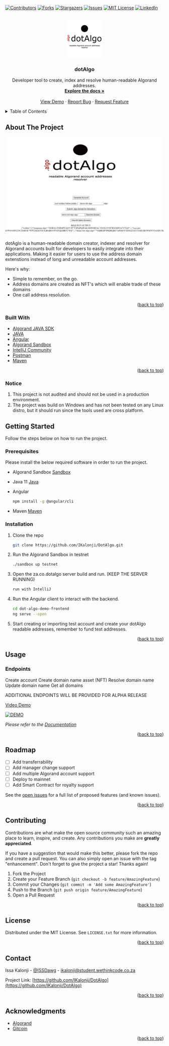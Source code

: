 <div id="top"></div>

[![Contributors][contributors-shield]][contributors-url]
[![Forks][forks-shield]][forks-url]
[![Stargazers][stars-shield]][stars-url]
[![Issues][issues-shield]][issues-url]
[![MIT License][license-shield]][license-url]
[![LinkedIn][linkedin-shield]][linkedin-url]



<!-- PROJECT LOGO -->
<br />
<div align="center">
  <a href="https://github.com/IKalonji/DotAlgo">
    <img src="images/dotAlgo.png" alt="Logo" width="120" height="120">
  </a>

  <h3 align="center">dotAlgo</h3>

  <p align="center">
    Developer tool to create, index and resolve human-readable Algorand addresses. 
    <br />
    <a href="https://github.com/IKalonji/DotAlgo/blob/main/README.md"><strong>Explore the docs »</strong></a>
    <br />
    <br />
    <a href="https://youtu.be/GOsnMrG4cBE">View Demo</a>
    ·
    <a href="https://github.com/IKalonji/DotAlgo/issues">Report Bug</a>
    ·
    <a href="https://github.com/IKalonji/DotAlgo/issues">Request Feature</a>
  </p>
</div>



<!-- TABLE OF CONTENTS -->
<details>
  <summary>Table of Contents</summary>
  <ol>
    <li>
      <a href="#about-the-project">About The Project</a>
      <ul>
        <li><a href="#built-with">Built With</a></li>
      </ul>
    </li>
    <li>
      <a href="#getting-started">Getting Started</a>
      <ul>
        <li><a href="#prerequisites">Prerequisites</a></li>
        <li><a href="#installation">Installation</a></li>
      </ul>
    </li>
    <li><a href="#usage">Usage</a></li>
    <li><a href="#roadmap">Roadmap</a></li>
    <li><a href="#contributing">Contributing</a></li>
    <li><a href="#license">License</a></li>
    <li><a href="#contact">Contact</a></li>
    <li><a href="#acknowledgments">Acknowledgments</a></li>
  </ol>
</details>



<!-- ABOUT THE PROJECT -->
## About The Project

[![Product Name Screen Shot][product-screenshot]](https://github.com/IKalonji/DotAlgo/blob/main/README.md)

dotAglo is a human-readable domain creator, indexer and resolver for Algorand accounts built for developers to easily integrate into their applications.
Making it easier for users to use the address domain extenstions instead of long and unreadable account addresses.

Here's why:
* Simple to remember, on the go. 
* Address domains are created as NFT's which will enable trade of these domains
* One call address resolution.


<p align="right">(<a href="#top">back to top</a>)</p>


### Built With

* [Algorand JAVA SDK](https://developer.algorand.org/docs/sdks/java/)
* [JAVA](https://www.java.com)
* [Angular](https://angular.io/)
* [Algorand Sandbox](https://github.com/algorand/sandbox)
* [IntelliJ Community](https://www.jetbrains.com/idea/download/)
* [Postman](https://www.postman.com/)
* [Maven](https://maven.apache.org/)

<p align="right">(<a href="#top">back to top</a>)</p>

### Notice

1. This project is not audited and should not be used in a production environment.
2. The project was build on Windows and has not been tested on any Linux distro, but it should run since the tools used are cross platform. 

<!-- GETTING STARTED -->
## Getting Started

Follow the steps below on how to run the project.

### Prerequisites

Please install the below required software in order to run the project.

* Algorand Sandbox
  [Sandbox](https://github.com/algorand/sandbox)

* Java 11
  [Java](https://www.java.com)

* Angular
  ```sh
  npm install -g @angular/cli
  ```

* Maven
  [Maven](https://maven.apache.org/)

### Installation

1. Clone the repo
   ```sh
   git clone https://github.com/IKalonji/DotAlgo.git
   ```
2. Run the Algorand Sandbox in testnet
   ```sh
   ./sandbox up testnet
   ```
3. Open the za.co.dotalgo server build and run. (KEEP THE SERVER RUNNING)
   ```sh
   run with IntelliJ
   ```
4. Run the Angular client to interact with the backend.
   ```sh
   cd dot-algo-demo-frontend
   ng serve --open
   ```
4. Start creating or importing test account and create your dotAlgo readable addresses, remember to fund test addresses.


<p align="right">(<a href="#top">back to top</a>)</p>


<!-- USAGE EXAMPLES -->
## Usage

### Endpoints
Create account
Create domain name asset (NFT)
Resolve domain name
Update domain name
Get all domains

ADDITIONAL ENDPOINTS WILL BE PROVIDED FOR ALPHA RELEASE

[Video Demo](https://www.youtube.com/watch?v=GOsnMrG4cBE)

[![DEMO](https://img.youtube.com/vi/GOsnMrG4cBE/0.jpg)](https://www.youtube.com/watch?v=GOsnMrG4cBE)


_Please refer to the [Documentation](https://github.com/IKalonji/DotAlgo/blob/main/README.md)_

<p align="right">(<a href="#top">back to top</a>)</p>


<!-- ROADMAP -->
## Roadmap

- [ ] Add transferrability
- [ ] Add manager change support
- [ ] Add multiple Algorand account support
- [ ] Deploy to mainnet
- [ ] Add Smart Contract for royalty support

See the [open issues](https://github.com/IKalonji/DotAlgo/issues) for a full list of proposed features (and known issues).

<p align="right">(<a href="#top">back to top</a>)</p>



<!-- CONTRIBUTING -->
## Contributing

Contributions are what make the open source community such an amazing place to learn, inspire, and create. Any contributions you make are **greatly appreciated**.

If you have a suggestion that would make this better, please fork the repo and create a pull request. You can also simply open an issue with the tag "enhancement".
Don't forget to give the project a star! Thanks again!

1. Fork the Project
2. Create your Feature Branch (`git checkout -b feature/AmazingFeature`)
3. Commit your Changes (`git commit -m 'Add some AmazingFeature'`)
4. Push to the Branch (`git push origin feature/AmazingFeature`)
5. Open a Pull Request

<p align="right">(<a href="#top">back to top</a>)</p>


<!-- LICENSE -->
## License

Distributed under the MIT License. See `LICENSE.txt` for more information.

<p align="right">(<a href="#top">back to top</a>)</p>



<!-- CONTACT -->
## Contact

Issa Kalonji - [@ISSDawg](https://twitter.com/ISSDawg) - ikalonji@student.wethinkcode.co.za

Project Link: [https://github.com/IKalonji/DotAlgo](https://github.com/IKalonji/DotAlgo)

<p align="right">(<a href="#top">back to top</a>)</p>



<!-- ACKNOWLEDGMENTS -->
## Acknowledgments

* [Algorand](https://www.algorand.com/)
* [Gitcoin](https://gitcoin.co/)

<p align="right">(<a href="#top">back to top</a>)</p>



<!-- MARKDOWN LINKS & IMAGES -->
<!-- https://www.markdownguide.org/basic-syntax/#reference-style-links -->
[contributors-shield]: https://img.shields.io/github/contributors/IKalonji/mbongo_algorand_wallet.svg?style=for-the-badge
[contributors-url]: https://github.com/IKalonji/DotAlgo/graphs/contributors
[forks-shield]: https://img.shields.io/github/forks/IKalonji/mbongo_algorand_wallet.svg?style=for-the-badge
[forks-url]: https://github.com/IKalonji/DotAlgo/network/members
[stars-shield]: https://img.shields.io/github/stars/IKalonji/mbongo_algorand_wallet.svg?style=for-the-badge
[stars-url]: https://github.com/IKalonji/DotAlgo/stargazers
[issues-shield]: https://img.shields.io/github/issues/IKalonji/mbongo_algorand_wallet.svg?style=for-the-badge
[issues-url]: https://github.com/IKalonji/DotAlgo/issues
[license-shield]: https://img.shields.io/github/license/IKalonji/mbongo_algorand_wallet.svg?style=for-the-badge
[license-url]: https://github.com/IKalonji/DotAlgo/blob/main/LICENSE.txt
[linkedin-shield]: https://img.shields.io/badge/-LinkedIn-black.svg?style=for-the-badge&logo=linkedin&colorB=555
[linkedin-url]: https://www.linkedin.com/in/issa-kalonji-b301851ba/
[product-screenshot]: images/dotalgo-screenshot.png
